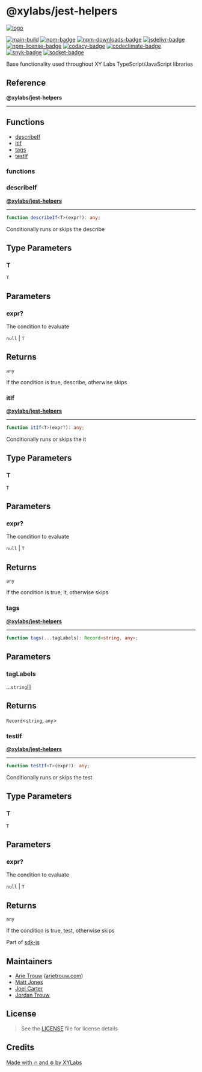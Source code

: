 # @xylabs/jest-helpers

[![logo][]](https://xylabs.com)

[![main-build][]][main-build-link]
[![npm-badge][]][npm-link]
[![npm-downloads-badge][]][npm-link]
[![jsdelivr-badge][]][jsdelivr-link]
[![npm-license-badge][]](LICENSE)
[![codacy-badge][]][codacy-link]
[![codeclimate-badge][]][codeclimate-link]
[![snyk-badge][]][snyk-link]
[![socket-badge][]][socket-link]


Base functionality used throughout XY Labs TypeScript/JavaScript libraries

## Reference

**@xylabs/jest-helpers**

***

## Functions

- [describeIf](#functions/describeIf)
- [itIf](#functions/itIf)
- [tags](#functions/tags)
- [testIf](#functions/testIf)

### functions

  ### <a id="describeIf"></a>describeIf

[**@xylabs/jest-helpers**](#../README)

***

```ts
function describeIf<T>(expr?): any;
```

Conditionally runs or skips the describe

## Type Parameters

### T

`T`

## Parameters

### expr?

The condition to evaluate

`null` | `T`

## Returns

`any`

If the condition is true, describe, otherwise skips

  ### <a id="itIf"></a>itIf

[**@xylabs/jest-helpers**](#../README)

***

```ts
function itIf<T>(expr?): any;
```

Conditionally runs or skips the it

## Type Parameters

### T

`T`

## Parameters

### expr?

The condition to evaluate

`null` | `T`

## Returns

`any`

If the condition is true, it, otherwise skips

  ### <a id="tags"></a>tags

[**@xylabs/jest-helpers**](#../README)

***

```ts
function tags(...tagLabels): Record<string, any>;
```

## Parameters

### tagLabels

...`string`[]

## Returns

`Record`\<`string`, `any`\>

  ### <a id="testIf"></a>testIf

[**@xylabs/jest-helpers**](#../README)

***

```ts
function testIf<T>(expr?): any;
```

Conditionally runs or skips the test

## Type Parameters

### T

`T`

## Parameters

### expr?

The condition to evaluate

`null` | `T`

## Returns

`any`

If the condition is true, test, otherwise skips


Part of [sdk-js](https://www.npmjs.com/package/@xyo-network/sdk-js)

## Maintainers

-   [Arie Trouw](https://github.com/arietrouw) ([arietrouw.com](https://arietrouw.com))
-   [Matt Jones](https://github.com/jonesmac)
-   [Joel Carter](https://github.com/JoelBCarter)
-   [Jordan Trouw](https://github.com/jordantrouw)

## License

> See the [LICENSE](LICENSE) file for license details

## Credits

[Made with 🔥 and ❄️ by XYLabs](https://xylabs.com)

[logo]: https://cdn.xy.company/img/brand/XYPersistentCompany_Logo_Icon_Colored.svg

[main-build]: https://github.com/xylabs/sdk-js/actions/workflows/build.yml/badge.svg
[main-build-link]: https://github.com/xylabs/sdk-js/actions/workflows/build.yml
[npm-badge]: https://img.shields.io/npm/v/@xylabs/jest-helpers.svg
[npm-link]: https://www.npmjs.com/package/@xylabs/jest-helpers
[codacy-badge]: https://app.codacy.com/project/badge/Grade/c8e15e14f37741c18cfb47ac7245c698
[codacy-link]: https://www.codacy.com/gh/xylabs/sdk-js/dashboard?utm_source=github.com&utm_medium=referral&utm_content=xylabs/sdk-js&utm_campaign=Badge_Grade
[codeclimate-badge]: https://api.codeclimate.com/v1/badges/c5eb068f806f0b047ea7/maintainability
[codeclimate-link]: https://codeclimate.com/github/xylabs/sdk-js/maintainability
[snyk-badge]: https://snyk.io/test/github/xylabs/sdk-js/badge.svg?targetFile=package.json
[snyk-link]: https://snyk.io/test/github/xylabs/sdk-js?targetFile=package.json

[npm-downloads-badge]: https://img.shields.io/npm/dw/@xylabs/jest-helpers
[npm-license-badge]: https://img.shields.io/npm/l/@xylabs/jest-helpers

[jsdelivr-badge]: https://data.jsdelivr.com/v1/package/npm/@xylabs/jest-helpers/badge
[jsdelivr-link]: https://www.jsdelivr.com/package/npm/@xylabs/jest-helpers

[socket-badge]: https://socket.dev/api/badge/npm/package/@xylabs/jest-helpers
[socket-link]: https://socket.dev/npm/package/@xylabs/jest-helpers